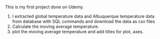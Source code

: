 This is my first project done on Udemy.
1. I extracted global temperature data and Albuquerque temperature data from database with SQL commands and download the data as csv files
2. Calculate the moving average temperature.
3. plot the moving average temperature and add titles for plot, axes.
